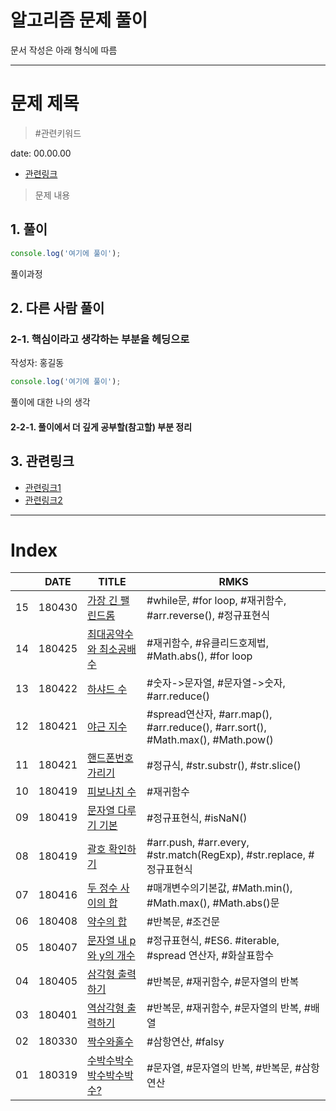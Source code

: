 # 알고리즘 문제 풀이

문서 작성은 아래 형식에 따름

---

# 문제 제목

> #관련키워드

date: 00.00.00

* [관련링크](/)

> 문제 내용

## 1. 풀이

```js
console.log('여기에 풀이');
```

풀이과정

## 2. 다른 사람 풀이

### 2-1. 핵심이라고 생각하는 부분을 헤딩으로

작성자: 홍길동

```js
console.log('여기에 풀이');
```

풀이에 대한 나의 생각

#### 2-2-1. 풀이에서 더 깊게 공부할(참고할) 부분 정리


## 3. 관련링크

+ [관련링크1]()
+ [관련링크2]()

---

# Index

|  | DATE | TITLE | RMKS |
|---|---|---|---|
| 15 | 180430 | [가장 긴 팰린드롬](15_longest_palindrom.md) | #while문, #for loop, #재귀함수, #arr.reverse(), #정규표현식 |
| 14 | 180425 | [최대공약수와 최소공배수](14_gcdlcm.md) | #재귀함수, #유클리드호제법, #Math.abs(), #for loop |
| 13 | 180422 | [하샤드 수](13_Harshad.md) | #숫자->문자열, #문자열->숫자, #arr.reduce() |
| 12 | 180421 | [야근 지수](12_noOvertime.md) | #spread연산자, #arr.map(), #arr.reduce(), #arr.sort(), #Math.max(), #Math.pow() |
| 11 | 180421 | [핸드폰번호 가리기](11_hide_numbers.md) | #정규식, #str.substr(), #str.slice() |
| 10 | 180419 | [피보나치 수](10_fibonacci.md) | #재귀함수 |
| 09 | 180419 | [문자열 다루기 기본](09_alpha_string46.md) | #정규표현식, #isNaN() |
| 08 | 180419 | [괄호 확인하기](08_is_pair.md) | #arr.push, #arr.every, #str.match(RegExp), #str.replace, #정규표현식 |
| 07 | 180416 | [두 정수 사이의 합](07_adder.md) | #매개변수의기본값, #Math.min(), #Math.max(), #Math.abs()문 |
| 06 | 180408 | [약수의 합](06_sumDivisor.md) | #반복문, #조건문 |
| 05 | 180407 | [문자열 내 p와 y의 개수](05_numPY.md) | #정규표현식, #ES6. #iterable, #spread 연산자, #화살표함수 |
| 04 | 180405 | [삼각형 출력하기](04_printTriangle.md) | #반복문, #재귀함수, #문자열의 반복 |
| 03 | 180401 | [역삼각형 출력하기](03_printReversedTriangle.md) | #반복문, #재귀함수, #문자열의 반복, #배열 |
| 02 | 180330 | [짝수와홀수](02_evenOrOdd.md) | #삼항연산, #falsy |
| 01 | 180319 | [수박수박수박수박수박수?](01_water_melon.md) | #문자열, #문자열의 반복, #반복문, #삼항연산 |